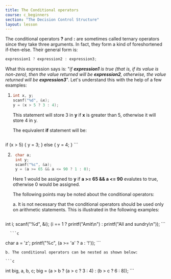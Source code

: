 ```yaml
---
title: The Conditional operators
course: c_beginners
section: "The Decision Control Structure"
layout: lesson
---
```


The conditional operators **?** and **:** are sometimes called ternary operators
since they take three arguments. In fact, they form a kind of foreshortened
if-then-else. Their general form is:

```c
expression1 ? expression2 : expression3;
```

What this expression says is: "_if **expression1** is true (that is, if its
value is non-zero), then the value returned will be **expression2**, otherwise,
the value returned will be **expression3**_". Let's understand this with the
help of a few examples:

1.  ```c
    int x, y;
    scanf("%d", &x);
    y = (x > 5 ? 3 : 4);
    ```

    This statement will store 3 in **y** if **x** is greater than 5, otherwise
    it will store 4 in y.

    The equivalent **if** statement will be:

    ```c
if (x > 5) {
  y = 3;
} else {
  y = 4;
}
    ```

2. ```c
    char a;
    int y;
    scanf("%c", &a);
    y = (a >= 65 && a <= 90 ? 1 : 0);
    ```

    Here 1 would be assigned to **y** if **a >= 65 && a <= 90** evalutes to true,
    otherwise 0 would be assigned.

    The following points may be noted about the conditional operators:

    a. It is not necessary that the conditional operators should be used only on
    arithmetic statements. This is illustrated in the following examples:

      ```c
int i;
scanf("%d", &i);
(i == 1 ? printf("Amit\n") : printf("All and sundry\n"));
      ```

      ```c
char a = 'z';
printf("%c", (a >= 'a' ? a : '!'));
      ```

    b. The conditional operators can be nested as shown below:

    ```c
int big, a, b, c;
big = (a > b ? (a > c ? 3 : 4) : (b > c ? 6 : 8));
    ```
